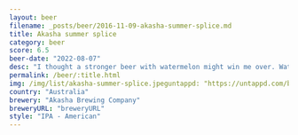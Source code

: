 ```yaml
---
layout: beer
filename: _posts/beer/2016-11-09-akasha-summer-splice.md
title: Akasha summer splice
category: beer
score: 6.5
beer-date: "2022-08-07"
desc: "I thought a stronger beer with watermelon might win me over. Watermelon does not improve a beer"
permalink: /beer/:title.html
img: /img/list/akasha-summer-splice.jpeguntappd: "https://untappd.com/b/akasha-brewing-company-summer-slice-watermelon-ipa/4622180"
country: "Australia"
brewery: "Akasha Brewing Company"
breweryURL: "breweryURL"
style: "IPA - American"
---
```

